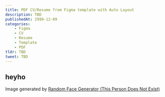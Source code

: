 ```yaml
---
title: PDF CV/Resume from Figma template with Auto Layout
description: TBD
publishedAt: 2999-12-09
categories:
    - Figma
    - CV
    - Resume
    - Template
    - PDF
tldr: TBD
tweet: TBD
---
```


## heyho


Image generated by [Random Face Generator (This Person Does Not Exist)](https://this-person-does-not-exist.com/)
